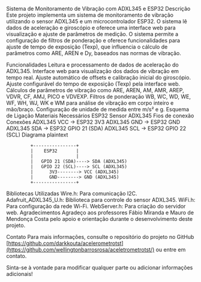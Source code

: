 Sistema de Monitoramento de Vibração com ADXL345 e ESP32
Descrição
Este projeto implementa um sistema de monitoramento de vibração utilizando o sensor ADXL345 e um microcontrolador ESP32. O sistema lê dados de aceleração e giroscópio e oferece uma interface web para visualização e ajuste de parâmetros de medição. O sistema permite a configuração de filtros de ponderação e oferece funcionalidades para ajuste de tempo de exposição (Texp), que influencia o cálculo de parâmetros como ARE, AREN e Dy, baseados nas normas de vibração.

Funcionalidades
Leitura e processamento de dados de aceleração do ADXL345.
Interface web para visualização dos dados de vibração em tempo real.
Ajuste automático de offsets e calibração inicial do giroscópio.
Ajuste configurável do tempo de exposição (Texp) pela interface web.
Cálculos de parâmetros de vibração como ARE, AREN, AM, AMR, AREP, VDVR, CF, AMJ, PICO e VDVEXP.
Filtros de ponderação WB, WC, WD, WE, WF, WH, WJ, WK e WM para análise de vibração em corpo inteiro e mão/braço.
Configuração de unidade de medida entre m/s² e g.
Esquema de Ligação
Materiais Necessários
ESP32
Sensor ADXL345
Fios de conexão
Conexões
ADXL345 VCC → ESP32 3V3
ADXL345 GND → ESP32 GND
ADXL345 SDA → ESP32 GPIO 21 (SDA)
ADXL345 SCL → ESP32 GPIO 22 (SCL)
Diagrama
plaintext

             +----------------+
             |    ESP32       |
             |                |
             |   GPIO 21 (SDA)----> SDA (ADXL345)
             |   GPIO 22 (SCL)----> SCL (ADXL345)
             |      3V3--------> VCC (ADXL345)
             |      GND--------> GND (ADXL345)
             +----------------+
Bibliotecas Utilizadas
Wire.h: Para comunicação I2C.
Adafruit_ADXL345_U.h: Biblioteca para controle do sensor ADXL345.
WiFi.h: Para configuração da rede Wi-Fi.
WebServer.h: Para criação do servidor web.
Agradecimentos
Agradeço aos professores Fábio Miranda e Mauro de Mendonça Costa pelo apoio e orientação durante o desenvolvimento deste projeto.

Contato
Para mais informações, consulte o repositório do projeto no GitHub [https://github.com/darkkouta/acelerometrotst](https://github.com/wellingtonbarrosrosa/aceletrometrotst/) ou entre em contato.

Sinta-se à vontade para modificar qualquer parte ou adicionar informações adicionais!

